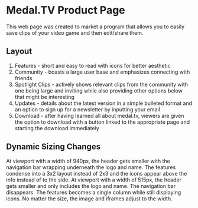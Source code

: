 # Medal.TV Product Page
This web page was created to market a program that allows you to easily save clips of your video game and then edit/share them.

## Layout
1. Features - short and easy to read with icons for better aesthetic
2. Community - boasts a large user base and emphasizes connecting with friends
3. Spotlight Clips - actively shows relevant clips from the community with one being large and inviting while also providing other options below that might be interesting
4. Updates - details about the latest version in a simple bulleted format and an option to sign up for a newsletter by inputting your email
5. Download - after having learned all about medal.tv, viewers are given the option to download with a button linked to the appropriate page and starting the download immediately

## Dynamic Sizing Changes
At viewport with a width of 940px, the header gets smaller with the navigation bar wrapping underneath the logo and name. The features condense into a 3x2 layout instead of 2x3 and the icons appear above the info instead of to the side. 
At viewport with a width of 515px, the header gets smaller and only includes the logo and name. The navigation bar disappears. The features becomes a single column while still displaying icons.
No matter the size, the image and iframes adjust to the width.
